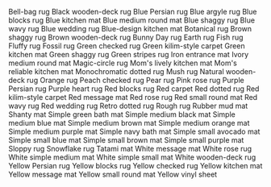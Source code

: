 Bell-bag rug
Black wooden-deck rug
Blue Persian rug
Blue argyle rug
Blue blocks rug
Blue kitchen mat
Blue medium round mat
Blue shaggy rug
Blue wavy rug
Blue wedding rug
Blue-design kitchen mat
Botanical rug
Brown shaggy rug
Brown wooden-deck rug
Bunny Day rug
Earth rug
Fish rug
Fluffy rug
Fossil rug
Green checked rug
Green kilim-style carpet
Green kitchen mat
Green shaggy rug
Green stripes rug
Iron entrance mat
Ivory medium round mat
Magic-circle rug
Mom's lively kitchen mat
Mom's reliable kitchen mat
Monochromatic dotted rug
Mush rug
Natural wooden-deck rug
Orange rug
Peach checked rug
Pear rug
Pink rose rug
Purple Persian rug
Purple heart rug
Red blocks rug
Red carpet
Red dotted rug
Red kilim-style carpet
Red message mat
Red rose rug
Red small round mat
Red wavy rug
Red wedding rug
Retro dotted rug
Rough rug
Rubber mud mat
Shanty mat
Simple green bath mat
Simple medium black mat
Simple medium blue mat
Simple medium brown mat
Simple medium orange mat
Simple medium purple mat
Simple navy bath mat
Simple small avocado mat
Simple small blue mat
Simple small brown mat
Simple small purple mat
Sloppy rug
Snowflake rug
Tatami mat
White message mat
White rose rug
White simple medium mat
White simple small mat
White wooden-deck rug
Yellow Persian rug
Yellow blocks rug
Yellow checked rug
Yellow kitchen mat
Yellow message mat
Yellow small round mat
Yellow vinyl sheet
